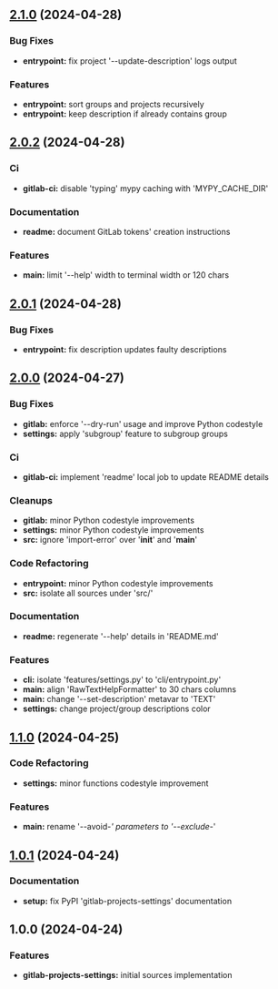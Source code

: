 
<a name="2.1.0"></a>
## [2.1.0](https://gitlab.com/AdrianDC/gitlab-projects-settings/compare/2.0.2...2.1.0) (2024-04-28)

### Bug Fixes

* **entrypoint:** fix project '--update-description' logs output

### Features

* **entrypoint:** sort groups and projects recursively
* **entrypoint:** keep description if already contains group


<a name="2.0.2"></a>
## [2.0.2](https://gitlab.com/AdrianDC/gitlab-projects-settings/compare/2.0.1...2.0.2) (2024-04-28)

### Ci

* **gitlab-ci:** disable 'typing' mypy caching with 'MYPY_CACHE_DIR'

### Documentation

* **readme:** document GitLab tokens' creation instructions

### Features

* **main:** limit '--help' width to terminal width or 120 chars


<a name="2.0.1"></a>
## [2.0.1](https://gitlab.com/AdrianDC/gitlab-projects-settings/compare/2.0.0...2.0.1) (2024-04-28)

### Bug Fixes

* **entrypoint:** fix description updates faulty descriptions


<a name="2.0.0"></a>
## [2.0.0](https://gitlab.com/AdrianDC/gitlab-projects-settings/compare/1.1.0...2.0.0) (2024-04-27)

### Bug Fixes

* **gitlab:** enforce '--dry-run' usage and improve Python codestyle
* **settings:** apply 'subgroup' feature to subgroup groups

### Ci

* **gitlab-ci:** implement 'readme' local job to update README details

### Cleanups

* **gitlab:** minor Python codestyle improvements
* **settings:** minor Python codestyle improvements
* **src:** ignore 'import-error' over '__init__' and '__main__'

### Code Refactoring

* **entrypoint:** minor Python codestyle improvements
* **src:** isolate all sources under 'src/'

### Documentation

* **readme:** regenerate '--help' details in 'README.md'

### Features

* **cli:** isolate 'features/settings.py' to 'cli/entrypoint.py'
* **main:** align 'RawTextHelpFormatter' to 30 chars columns
* **main:** change '--set-description' metavar to 'TEXT'
* **settings:** change project/group descriptions color


<a name="1.1.0"></a>
## [1.1.0](https://gitlab.com/AdrianDC/gitlab-projects-settings/compare/1.0.1...1.1.0) (2024-04-25)

### Code Refactoring

* **settings:** minor functions codestyle improvement

### Features

* **main:** rename '--avoid-*' parameters to '--exclude-*'


<a name="1.0.1"></a>
## [1.0.1](https://gitlab.com/AdrianDC/gitlab-projects-settings/compare/1.0.0...1.0.1) (2024-04-24)

### Documentation

* **setup:** fix PyPI 'gitlab-projects-settings' documentation


<a name="1.0.0"></a>
## 1.0.0 (2024-04-24)

### Features

* **gitlab-projects-settings:** initial sources implementation

